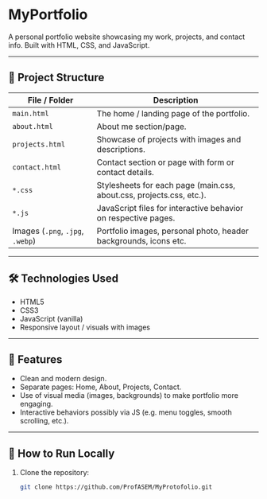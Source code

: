 # MyPortfolio

A personal portfolio website showcasing my work, projects, and contact info. Built with HTML, CSS, and JavaScript.

---

## 📁 Project Structure

| File / Folder         | Description                                                             |
|------------------------|-------------------------------------------------------------------------|
| `main.html`            | The home / landing page of the portfolio.                              |
| `about.html`           | About me section/page.                                                 |
| `projects.html`        | Showcase of projects with images and descriptions.                      |
| `contact.html`         | Contact section or page with form or contact details.                  |
| `*.css`                | Stylesheets for each page (main.css, about.css, projects.css, etc.).    |
| `*.js`                 | JavaScript files for interactive behavior on respective pages.           |
| Images (`.png`, `.jpg`, `.webp`) | Portfolio images, personal photo, header backgrounds, icons etc. |

---

## 🛠 Technologies Used

- HTML5  
- CSS3  
- JavaScript (vanilla)  
- Responsive layout / visuals with images  

---

## 🎯 Features

- Clean and modern design.  
- Separate pages: Home, About, Projects, Contact.  
- Use of visual media (images, backgrounds) to make portfolio more engaging.  
- Interactive behaviors possibly via JS (e.g. menu toggles, smooth scrolling, etc.).  

---

## 🚀 How to Run Locally

1. Clone the repository:  
   ```bash
   git clone https://github.com/ProfASEM/MyProtofolio.git
